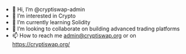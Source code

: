 - 👋 Hi, I’m @cryptiswap-admin
- 👀 I’m interested in Crypto
- 🌱 I’m currently learning Solidity
- 💞️ I’m looking to collaborate on building advanced trading platforms
- 📫 How to reach me admin@cryptiswap.org or on https://cryptiswap.org/

<!---
cryptiswap-admin/cryptiswap-admin is a ✨ special ✨ repository because its `README.md` (this file) appears on your GitHub profile.
You can click the Preview link to take a look at your changes.
--->
